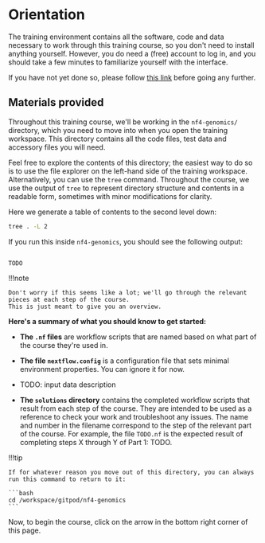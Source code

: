 # Orientation

The training environment contains all the software, code and data necessary to work through this training course, so you don't need to install anything yourself.
However, you do need a (free) account to log in, and you should take a few minutes to familiarize yourself with the interface.

If you have not yet done so, please follow [this link](../../envsetup/) before going any further.

## Materials provided

Throughout this training course, we'll be working in the `nf4-genomics/` directory, which you need to move into when you open the training workspace.
This directory contains all the code files, test data and accessory files you will need.

Feel free to explore the contents of this directory; the easiest way to do so is to use the file explorer on the left-hand side of the training workspace.
Alternatively, you can use the `tree` command.
Throughout the course, we use the output of `tree` to represent directory structure and contents in a readable form, sometimes with minor modifications for clarity.

Here we generate a table of contents to the second level down:

```bash
tree . -L 2
```

If you run this inside `nf4-genomics`, you should see the following output:

```console title="Directory contents"

TODO

```

!!!note

    Don't worry if this seems like a lot; we'll go through the relevant pieces at each step of the course.
    This is just meant to give you an overview.

**Here's a summary of what you should know to get started:**

-   **The `.nf` files** are workflow scripts that are named based on what part of the course they're used in.

-   **The file `nextflow.config`** is a configuration file that sets minimal environment properties.
    You can ignore it for now.

-   TODO: input data description

-   **The `solutions` directory** contains the completed workflow scripts that result from each step of the course.
    They are intended to be used as a reference to check your work and troubleshoot any issues.
    The name and number in the filename correspond to the step of the relevant part of the course.
    For example, the file `TODO.nf` is the expected result of completing steps X through Y of Part 1: TODO.

!!!tip

    If for whatever reason you move out of this directory, you can always run this command to return to it:

    ```bash
    cd /workspace/gitpod/nf4-genomics
    ```

Now, to begin the course, click on the arrow in the bottom right corner of this page.

